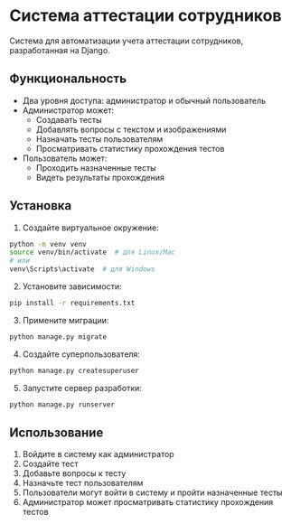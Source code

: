 # Система аттестации сотрудников

Система для автоматизации учета аттестации сотрудников, разработанная на Django.

## Функциональность

- Два уровня доступа: администратор и обычный пользователь
- Администратор может:
  - Создавать тесты
  - Добавлять вопросы с текстом и изображениями
  - Назначать тесты пользователям
  - Просматривать статистику прохождения тестов
- Пользователь может:
  - Проходить назначенные тесты
  - Видеть результаты прохождения

## Установка

1. Создайте виртуальное окружение:
```bash
python -m venv venv
source venv/bin/activate  # для Linux/Mac
# или
venv\Scripts\activate  # для Windows
```

2. Установите зависимости:
```bash
pip install -r requirements.txt
```

3. Примените миграции:
```bash
python manage.py migrate
```

4. Создайте суперпользователя:
```bash
python manage.py createsuperuser
```

5. Запустите сервер разработки:
```bash
python manage.py runserver
```

## Использование

1. Войдите в систему как администратор
2. Создайте тест
3. Добавьте вопросы к тесту
4. Назначьте тест пользователям
5. Пользователи могут войти в систему и пройти назначенные тесты
6. Администратор может просматривать статистику прохождения тестов 
